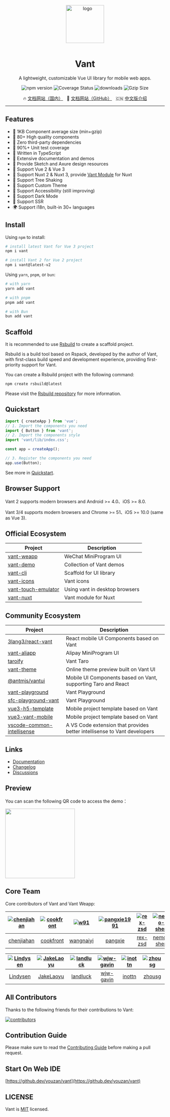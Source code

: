 <p align="center">
    <img alt="logo" src="https://fastly.jsdelivr.net/npm/@vant/assets/logo.png" width="120" height="120" style="margin-bottom: 10px;">
</p>

<h1 align="center">Vant</h1>

<p align="center">A lightweight, customizable Vue UI library for mobile web apps.</p>

<p align="center">
    <img src="https://img.shields.io/npm/v/vant?style=flat-square" alt="npm version" />
    <img src="https://img.shields.io/codecov/c/github/youzan/vant/main.svg?style=flat-square&color=#4fc08d" alt="Coverage Status" />
    <img src="https://img.shields.io/npm/dm/vant.svg?style=flat-square&color=#4fc08d" alt="downloads" />
    <img src="https://img.badgesize.io/https://unpkg.com/vant/lib/vant.min.js?compression=gzip&style=flat-square&label=gzip%20size&color=#4fc08d" alt="Gzip Size" />
</p>

<p align="center">
  🔥 <a href="https://vant-contrib.gitee.io/vant">文档网站（国内）</a>
  &nbsp;
  🌈 <a href="https://vant-ui.github.io/vant">文档网站（GitHub）</a>
  &nbsp;
  🇨🇳 <a href="./README.zh-CN.md">中文版介绍</a>
</p>

---

## Features

- 🚀 1KB Component average size (min+gzip)
- 🚀 80+ High quality components
- 🚀 Zero third-party dependencies
- 💪 90%+ Unit test coverage
- 💪 Written in TypeScript
- 📖 Extensive documentation and demos
- 📖 Provide Sketch and Axure design resources
- 🍭 Support Vue 2 & Vue 3
- 🍭 Support Nuxt 2 & Nuxt 3, provide [Vant Module](https://github.com/vant-ui/vant-nuxt) for Nuxt
- 🍭 Support Tree Shaking
- 🍭 Support Custom Theme
- 🍭 Support Accessibility (still improving)
- 🍭 Support Dark Mode
- 🍭 Support SSR
- 🌍 Support i18n, built-in 30+ languages

## Install

Using `npm` to install:

```bash
# install latest Vant for Vue 3 project
npm i vant

# install Vant 2 for Vue 2 project
npm i vant@latest-v2
```

Using `yarn`, `pnpm`, or `bun`:

```bash
# with yarn
yarn add vant

# with pnpm
pnpm add vant

# with Bun
bun add vant
```

## Scaffold

It is recommended to use [Rsbuild](https://github.com/web-infra-dev/rsbuild) to create a scaffold project.

Rsbuild is a build tool based on Rspack, developed by the author of Vant, with first-class build speed and development experience, providing first-priority support for Vant.

You can create a Rsbuild project with the following command:

```bash
npm create rsbuild@latest
```

Please visit the [Rsbuild repository](https://github.com/web-infra-dev/rsbuild) for more information.

## Quickstart

```js
import { createApp } from 'vue';
// 1. Import the components you need
import { Button } from 'vant';
// 2. Import the components style
import 'vant/lib/index.css';

const app = createApp();

// 3. Register the components you need
app.use(Button);
```

See more in [Quickstart](https://vant-ui.github.io/vant#/en-US/quickstart).

## Browser Support

Vant 2 supports modern browsers and Android >= 4.0、iOS >= 8.0.

Vant 3/4 supports modern browsers and Chrome >= 51、iOS >= 10.0 (same as Vue 3).

## Official Ecosystem

| Project | Description |
| --- | --- |
| [vant-weapp](https://github.com/vant-ui/vant-weapp) | WeChat MiniProgram UI |
| [vant-demo](https://github.com/vant-ui/vant-demo) | Collection of Vant demos |
| [vant-cli](https://github.com/vant-ui/vant/tree/main/packages/vant-cli) | Scaffold for UI library |
| [vant-icons](https://github.com/vant-ui/vant/tree/main/packages/vant-icons) | Vant icons |
| [vant-touch-emulator](https://github.com/vant-ui/vant/tree/main/packages/vant-touch-emulator) | Using vant in desktop browsers |
| [vant-nuxt](https://github.com/vant-ui/vant-nuxt) | Vant module for Nuxt |

## Community Ecosystem

| Project | Description |
| --- | --- |
| [3lang3/react-vant](https://github.com/3lang3/react-vant) | React mobile UI Components based on Vant |
| [vant-aliapp](https://github.com/ant-move/Vant-Aliapp) | Alipay MiniProgram UI |
| [taroify](https://gitee.com/mallfoundry/taroify) | Vant Taro |
| [vant-theme](https://github.com/Aisen60/vant-theme) | Online theme preview built on Vant UI |
| [@antmjs/vantui](https://github.com/antmjs/vantui) | Mobile UI Components based on Vant, supporting Taro and React |
| [vant-playground](https://github.com/LadyChatterleyLover/vant-playground) | Vant Playground |
| [sfc-playground-vant](https://github.com/zhixiaoqiang/sfc-playground-vant) | Vant Playground |
| [vue3-h5-template](https://github.com/yulimchen/vue3-h5-template) | Mobile project template based on Vant |
| [vue3-vant-mobile](https://github.com/easy-temps/vue3-vant-mobile) | Mobile project template based on Vant |
| [vscode-common-intellisense](https://github.com/Simon-He95/vscode-common-intellisense) | A VS Code extension that provides better intellisense to Vant developers |

## Links

- [Documentation](https://vant-ui.github.io/vant)
- [Changelog](https://vant-ui.github.io/vant#/en-US/changelog)
- [Discussions](https://github.com/vant-ui/vant/discussions)

## Preview

You can scan the following QR code to access the demo：

<img src="https://fastly.jsdelivr.net/npm/@vant/assets/preview-qrcode.png" width="220" height="220" >

## Core Team

Core contributors of Vant and Vant Weapp:

| [![chenjiahan](https://avatars.githubusercontent.com/u/7237365?s=80&v=4)](https://github.com/chenjiahan/) | [![cookfront](https://avatars.githubusercontent.com/u/4829465?s=80&v=4)](https://github.com/cookfront/) | [![w91](https://avatars.githubusercontent.com/u/2599455?s=80&v=4)](https://github.com/w91/) | [![pangxie1991](https://avatars.githubusercontent.com/u/5961240?s=80&v=4)](https://github.com/pangxie1991/) | [![rex-zsd](https://avatars.githubusercontent.com/u/8767877?s=80&v=4)](https://github.com/rex-zsd/) | [![nemo-shen](https://avatars.githubusercontent.com/u/13480805?s=80&v=4)](https://github.com/nemo-shen/) |
| :-: | :-: | :-: | :-: | :-: | :-: |
| [chenjiahan](https://github.com/chenjiahan/) | [cookfront](https://github.com/cookfront/) | [wangnaiyi](https://github.com/w91/) | [pangxie](https://github.com/pangxie1991/) | [rex-zsd](https://github.com/rex-zsd/) | [nemo-shen](https://github.com/nemo-shen/) |

| [![Lindysen](https://avatars.githubusercontent.com/u/33708359?s=80&v=4)](https://github.com/Lindysen/) | [![JakeLaoyu](https://avatars.githubusercontent.com/u/16181940?s=80&v=4)](https://github.com/JakeLaoyu/) | [![landluck](https://avatars.githubusercontent.com/u/27060081?s=80&v=4)](https://github.com/landluck/) | [![wjw-gavin](https://avatars.githubusercontent.com/u/19986739?s=80&v=4)](https://github.com/wjw-gavin/) | [![inottn](https://avatars.githubusercontent.com/u/18509404?s=80&v=4)](https://github.com/inottn/) | [![zhousg](https://avatars.githubusercontent.com/u/15833290?s=80&v=4)](https://github.com/zhousg/) |
| :-: | :-: | :-: | :-: | :-: | :-: |
| [Lindysen](https://github.com/Lindysen/) | [JakeLaoyu](https://github.com/JakeLaoyu/) | [landluck](https://github.com/landluck/) | [wjw-gavin](https://github.com/wjw-gavin/) | [inottn](https://github.com/inottn/) | [zhousg](https://github.com/zhousg/) |

## All Contributors

Thanks to the following friends for their contributions to Vant:

<a href="https://github.com/vant-ui/vant/graphs/contributors">
  <img src="https://opencollective.com/vant/contributors.svg?width=890&button=false" alt="contributors">
</a>

## Contribution Guide

Please make sure to read the [Contributing Guide](./.github/CONTRIBUTING.md) before making a pull request.

## Start On Web IDE

[https://github.dev/youzan/vant](https://github.dev/youzan/vant)

## LICENSE

Vant is [MIT](https://github.com/youzan/vant/blob/main/LICENSE) licensed.
